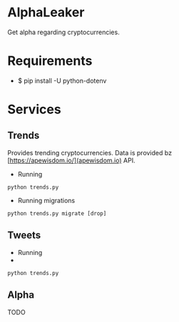 # AlphaLeaker

Get alpha regarding cryptocurrencies.

# Requirements

- $ pip install -U python-dotenv

# Services

## Trends

Provides trending cryptocurrencies.
Data is provided bz [https://apewisdom.io/](apewisdom.io) API.

- Running
```
python trends.py
```

- Running migrations

```
python trends.py migrate [drop]
```

## Tweets

- Running
- 
```
python trends.py
```

## Alpha

TODO
